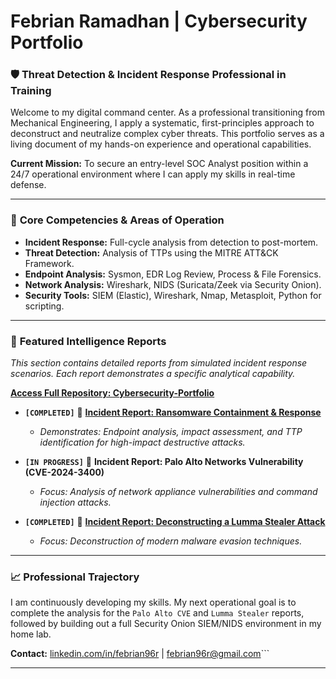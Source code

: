# Febrian Ramadhan | Cybersecurity Portfolio

### 🛡️ **Threat Detection & Incident Response Professional in Training**

Welcome to my digital command center. As a professional transitioning from Mechanical Engineering, I apply a systematic, first-principles approach to deconstruct and neutralize complex cyber threats. This portfolio serves as a living document of my hands-on experience and operational capabilities.

**Current Mission:** To secure an entry-level SOC Analyst position within a 24/7 operational environment where I can apply my skills in real-time defense.

---

### 🔹 **Core Competencies & Areas of Operation**

*   **Incident Response:** Full-cycle analysis from detection to post-mortem.
*   **Threat Detection:** Analysis of TTPs using the MITRE ATT&CK Framework.
*   **Endpoint Analysis:** Sysmon, EDR Log Review, Process & File Forensics.
*   **Network Analysis:** Wireshark, NIDS (Suricata/Zeek via Security Onion).
*   **Security Tools:** SIEM (Elastic), Wireshark, Nmap, Metasploit, Python for scripting.

---

### 📁 **Featured Intelligence Reports**

*This section contains detailed reports from simulated incident response scenarios. Each report demonstrates a specific analytical capability.*

**[Access Full Repository: Cybersecurity-Portfolio](https://github.com/febrian96r/Cybersecurity-Portfolio)**

*   **`[COMPLETED]`** 📄 **[Incident Report: Ransomware Containment & Response](https://github.com/febrian96r/Cybersecurity-Portfolio/blob/main/Incident_Report_Ransomware_SOC145.pdf)**
    *   *Demonstrates: Endpoint analysis, impact assessment, and TTP identification for high-impact destructive attacks.*

*   **`[IN PROGRESS]`** 📄 **Incident Report: Palo Alto Networks Vulnerability (CVE-2024-3400)**
    *   *Focus: Analysis of network appliance vulnerabilities and command injection attacks.*

*   **`[COMPLETED]`** 📄 **[Incident Report: Deconstructing a Lumma Stealer Attack](https://github.com/febrian96r/Cybersecurity-Portfolio/blob/main/Incident_Report_Lumma_Stealer_SOC338.pdf)**
    *   *Focus: Deconstruction of modern malware evasion techniques.*

---

### 📈 **Professional Trajectory**

I am continuously developing my skills. My next operational goal is to complete the analysis for the `Palo Alto CVE` and `Lumma Stealer` reports, followed by building out a full Security Onion SIEM/NIDS environment in my home lab.

**Contact:** [linkedin.com/in/febrian96r](https://www.linkedin.com/in/febrian96r/) | febrian96r@gmail.com```

---

